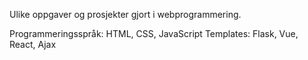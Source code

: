 Ulike oppgaver og prosjekter gjort i webprogrammering. 

Programmeringsspråk: HTML, CSS, JavaScript
Templates: Flask, Vue, React, Ajax
